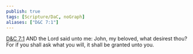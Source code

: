```yaml
---
publish: true
tags: [Scripture/DaC, noGraph]
aliases: ["D&C 7:1"]
---
```

[D&C 7:1](https://churchofjesuschrist.org/study/scriptures/dc-testament/dc/7?lang=eng&id=p1#p1) AND the Lord said unto me: John, my beloved, what desirest thou? For if you shall ask what you will, it shall be granted unto you.
